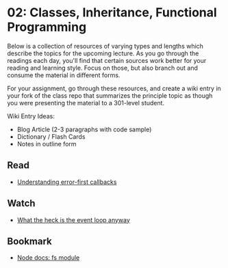 02: Classes, Inheritance, Functional Programming
======================================================================================

Below is a collection of resources of varying types and lengths which describe the topics for the upcoming lecture.  As you go through the readings each day, you'll find that certain sources work better for your reading and learning style. Focus on those, but also branch out and consume the material in different forms.

For your assignment, go through these resources, and create a wiki entry in your fork of the class repo that summarizes the principle topic as though you were presenting the material to a 301-level student.

Wiki Entry Ideas:
* Blog Article (2-3 paragraphs with code sample)
* Dictionary / Flash Cards
* Notes in outline form

## Read
* [Understanding error-first callbacks](http://fredkschott.com/post/2014/03/understanding-error-first-callbacks-in-node-js/)

## Watch
* [What the heck is the event loop anyway](https://www.youtube.com/watch?v=8aGhZQkoFbQ)

## Bookmark
* [Node docs: fs module](https://nodejs.org/dist/latest-v6.x/docs/api/fs.html)
